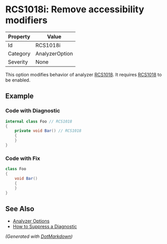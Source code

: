 # RCS1018i: Remove accessibility modifiers

| Property | Value          |
| -------- | -------------- |
| Id       | RCS1018i       |
| Category | AnalyzerOption |
| Severity | None           |

This option modifies behavior of analyzer [RCS1018](RCS1018.md)\. It requires [RCS1018](RCS1018.md) to be enabled\.

## Example

### Code with Diagnostic

```csharp
internal class Foo // RCS1018
{
    private void Bar() // RCS1018
    {
    }
}
```

### Code with Fix

```csharp
class Foo
{
    void Bar()
    {
    }
}
```

## See Also

* [Analyzer Options](../AnalyzerOptions.md)
* [How to Suppress a Diagnostic](../HowToConfigureAnalyzers.md#how-to-suppress-a-diagnostic)


*\(Generated with [DotMarkdown](http://github.com/JosefPihrt/DotMarkdown)\)*